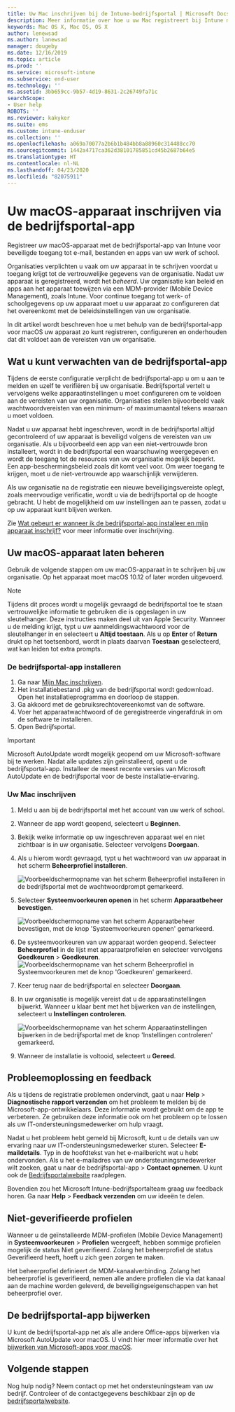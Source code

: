 ```yaml
---
title: Uw Mac inschrijven bij de Intune-bedrijfsportal | Microsoft Docs
description: Meer informatie over hoe u uw Mac registreert bij Intune met de bedrijfsportal-app.
keywords: Mac OS X, Mac OS, OS X
author: lenewsad
ms.author: lanewsad
manager: dougeby
ms.date: 12/16/2019
ms.topic: article
ms.prod: ''
ms.service: microsoft-intune
ms.subservice: end-user
ms.technology: ''
ms.assetid: 3bb659cc-9b57-4d19-8631-2c26749fa71c
searchScope:
- User help
ROBOTS: ''
ms.reviewer: kakyker
ms.suite: ems
ms.custom: intune-enduser
ms.collection: ''
ms.openlocfilehash: a069a70077a2b6b1b484bb8a88960c314488cc70
ms.sourcegitcommit: 1442a4717ca362d38101785851cd45b2687b64e5
ms.translationtype: HT
ms.contentlocale: nl-NL
ms.lasthandoff: 04/23/2020
ms.locfileid: "82075911"
---
```

# <a name="enroll-your-macos-device-using-the-company-portal-app"></a>Uw macOS-apparaat inschrijven via de bedrijfsportal-app  

Registreer uw macOS-apparaat met de bedrijfsportal-app van Intune voor beveiligde toegang tot e-mail, bestanden en apps van uw werk of school.

Organisaties verplichten u vaak om uw apparaat in te schrijven voordat u toegang krijgt tot de vertrouwelijke gegevens van de organisatie. Nadat uw apparaat is geregistreerd, wordt het *beheerd*. Uw organisatie kan beleid en apps aan het apparaat toewijzen via een MDM-provider (Mobile Device Management), zoals Intune. Voor continue toegang tot werk- of schoolgegevens op uw apparaat moet u uw apparaat zo configureren dat het overeenkomt met de beleidsinstellingen van uw organisatie.  

In dit artikel wordt beschreven hoe u met behulp van de bedrijfsportal-app voor macOS uw apparaat zo kunt registreren, configureren en onderhouden dat dit voldoet aan de vereisten van uw organisatie.  


## <a name="what-to-expect-from-the-company-portal-app"></a>Wat u kunt verwachten van de bedrijfsportal-app

Tijdens de eerste configuratie verplicht de bedrijfsportal-app u om u aan te melden en uzelf te verifiëren bij uw organisatie. Bedrijfsportal vertelt u vervolgens welke apparaatinstellingen u moet configureren om te voldoen aan de vereisten van uw organisatie. Organisaties stellen bijvoorbeeld vaak wachtwoordvereisten van een minimum- of maximumaantal tekens waaraan u moet voldoen.    

Nadat u uw apparaat hebt ingeschreven, wordt in de bedrijfsportal altijd gecontroleerd of uw apparaat is beveiligd volgens de vereisten van uw organisatie. Als u bijvoorbeeld een app van een niet-vertrouwde bron installeert, wordt in de bedrijfsportal een waarschuwing weergegeven en wordt de toegang tot de resources van uw organisatie mogelijk beperkt. Een app-beschermingsbeleid zoals dit komt veel voor. Om weer toegang te krijgen, moet u de niet-vertrouwde app waarschijnlijk verwijderen. 

Als uw organisatie na de registratie een nieuwe beveiligingsvereiste oplegt, zoals meervoudige verificatie, wordt u via de bedrijfsportal op de hoogte gebracht. U hebt de mogelijkheid om uw instellingen aan te passen, zodat u op uw apparaat kunt blijven werken.  

Zie [Wat gebeurt er wanneer ik de bedrijfsportal-app installeer en mijn apparaat inschrijf?](what-happens-if-you-install-the-Company-Portal-app-and-enroll-your-device-in-intune-macos.md) voor meer informatie over inschrijving.  

## <a name="get-your-macos-device-managed"></a>Uw macOS-apparaat laten beheren  
Gebruik de volgende stappen om uw macOS-apparaat in te schrijven bij uw organisatie. Op het apparaat moet macOS 10.12 of later worden uitgevoerd.   

> [!NOTE]
> Tijdens dit proces wordt u mogelijk gevraagd de bedrijfsportal toe te staan vertrouwelijke informatie te gebruiken die is opgeslagen in uw sleutelhanger. Deze instructies maken deel uit van Apple Security. Wanneer u de melding krijgt, typt u uw aanmeldingswachtwoord voor de sleutelhanger in en selecteert u **Altijd toestaan**. Als u op **Enter** of **Return** drukt op het toetsenbord, wordt in plaats daarvan **Toestaan** geselecteerd, wat kan leiden tot extra prompts.  

### <a name="install-company-portal-app"></a>De bedrijfsportal-app installeren  
1. Ga naar [Mijn Mac inschrijven](https://go.microsoft.com/fwlink/?linkid=853070).  
2. Het installatiebestand .pkg van de bedrijfsportal wordt gedownload. Open het installatieprogramma en doorloop de stappen. 
3. Ga akkoord met de gebruiksrechtovereenkomst van de software. 
4. Voer het apparaatwachtwoord of de geregistreerde vingerafdruk in om de software te installeren.  
5. Open Bedrijfsportal. 

> [!IMPORTANT]
> Microsoft AutoUpdate wordt mogelijk geopend om uw Microsoft-software bij te werken. Nadat alle updates zijn geïnstalleerd, opent u de bedrijfsportal-app. Installeer de meest recente versies van Microsoft AutoUpdate en de bedrijfsportal voor de beste installatie-ervaring.  


### <a name="enroll-your-mac"></a>Uw Mac inschrijven  


1. Meld u aan bij de bedrijfsportal met het account van uw werk of school.  
2. Wanneer de app wordt geopend, selecteert u **Beginnen**.  
3. Bekijk welke informatie op uw ingeschreven apparaat wel en niet zichtbaar is in uw organisatie. Selecteer vervolgens **Doorgaan**.
4.  Als u hierom wordt gevraagd, typt u het wachtwoord van uw apparaat in het scherm **Beheerprofiel installeren**.

    ![Voorbeeldschermopname van het scherm Beheerprofiel installeren in de bedrijfsportal met de wachtwoordprompt gemarkeerd.](./media/install-management-profile-macos-1912.PNG)   
5. Selecteer **Systeemvoorkeuren openen** in het scherm **Apparaatbeheer bevestigen**.  

    ![Voorbeeldschermopname van het scherm Apparaatbeheer bevestigen, met de knop 'Systeemvoorkeuren openen' gemarkeerd.](./media/confirm-device-management-macos-1912.PNG)  
6. De systeemvoorkeuren van uw apparaat worden geopend. Selecteer **Beheerprofiel** in de lijst met apparaatprofielen en selecteer vervolgens **Goedkeuren** > **Goedkeuren**.  
    ![Voorbeeldschermopname van het scherm Beheerprofiel in Systeemvoorkeuren met de knop 'Goedkeuren' gemarkeerd.](./media/management-profile-approve-macos-1912.PNG)   
1. Keer terug naar de bedrijfsportal en selecteer **Doorgaan**.    
2. In uw organisatie is mogelijk vereist dat u de apparaatinstellingen bijwerkt. Wanneer u klaar bent met het bijwerken van de instellingen, selecteert u **Instellingen controleren**.  

    ![Voorbeeldschermopname van het scherm Apparaatinstellingen bijwerken in de bedrijfsportal met de knop 'Instellingen controleren' gemarkeerd.](./media/update-settings-mac-1911.PNG)  
9. Wanneer de installatie is voltooid, selecteert u **Gereed**.  


 ## <a name="troubleshooting-and-feedback"></a>Probleemoplossing en feedback   

Als u tijdens de registratie problemen ondervindt, gaat u naar **Help** > **Diagnostische rapport verzenden** om het probleem te melden bij de Microsoft-app-ontwikkelaars. Deze informatie wordt gebruikt om de app te verbeteren. Ze gebruiken deze informatie ook om het probleem op te lossen als uw IT-ondersteuningsmedewerker om hulp vraagt.  

Nadat u het probleem hebt gemeld bij Microsoft, kunt u de details van uw ervaring naar uw IT-ondersteuningsmedewerker sturen. Selecteer **E-maildetails**. Typ in de hoofdtekst van het e-mailbericht wat u hebt ondervonden. Als u het e-mailadres van uw ondersteuningsmedewerker wilt zoeken, gaat u naar de bedrijfsportal-app > **Contact opnemen**. U kunt ook de [Bedrijfsportalwebsite](https://go.microsoft.com/fwlink/?linkid=2010980) raadplegen.  
 

Bovendien zou het Microsoft Intune-bedrijfsportalteam graag uw feedback horen. Ga naar **Help** > **Feedback verzenden** om uw ideeën te delen.  

## <a name="unverified-profiles"></a>Niet-geverifieerde profielen  
Wanneer u de geïnstalleerde MDM-profielen (Mobile Device Management) in **Systeemvoorkeuren** > **Profielen** weergeeft, hebben sommige profielen mogelijk de status Niet geverifieerd. Zolang het beheerprofiel de status Geverifieerd heeft, hoeft u zich geen zorgen te maken.  

Het beheerprofiel definieert de MDM-kanaalverbinding. Zolang het beheerprofiel is geverifieerd, nemen alle andere profielen die via dat kanaal aan de machine worden geleverd, de beveiligingseigenschappen van het beheerprofiel over.  

## <a name="updating-the-company-portal-app"></a>De bedrijfsportal-app bijwerken

U kunt de bedrijfsportal-app net als alle andere Office-apps bijwerken via Microsoft AutoUpdate voor macOS. U vindt hier meer informatie over het [bijwerken van Microsoft-apps voor macOS](https://support.office.com/article/Check-for-Office-for-Mac-updates-automatically-bfd1e497-c24d-4754-92ab-910a4074d7c1).  

## <a name="next-steps"></a>Volgende stappen  
Nog hulp nodig? Neem contact op met het ondersteuningsteam van uw bedrijf. Controleer of de contactgegevens beschikbaar zijn op de [bedrijfsportalwebsite](https://go.microsoft.com/fwlink/?linkid=2010980).  


